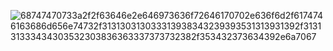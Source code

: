 ![68747470733a2f2f63646e2e646973636f72646170702e636f6d2f6174746163686d656e74732f313130313033313938343239393531313931392f313131333434303532303836363337373732382f353432373634392e6a7067](https://github.com/Trezix-Development/Prezo/assets/135971054/efa85b69-5d10-42b9-a5a5-628fc9740504)
